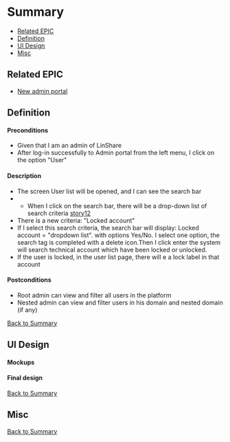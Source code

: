 # Summary

* [Related EPIC](#related-epic)
* [Definition](#definition)
* [UI Design](#ui-design)
* [Misc](#misc)

## Related EPIC

* [New admin portal](./README.md)

## Definition

#### Preconditions

*  Given that I am an admin of LinShare
*  After log-in successfully to Admin portal from the left menu, I click on the option "User"

#### Description

* The screen User list will be opened, and I can see the search bar 
* * When I click on the search bar, there will be a drop-down list of search criteria [story12](story-12-admin-view-and-search-user-list.md)
* There is a new criteria: "Locked account"
* If I select this search criteria, the search bar will display: Locked account  = "dropdown list". with options Yes/No. I select one option, the search tag is completed with a delete icon.Then I click enter the system will search technical account which have been locked or unlocked.
* If the user is locked, in the user list page, there will e a lock label in that account 

#### Postconditions

* Root admin can view and filter all users in the platform 
* Nested admin can view and filter users in his domain and nested domain (if any)

[Back to Summary](#summary)

## UI Design

#### Mockups

#### Final design

[Back to Summary](#summary)
## Misc

[Back to Summary](#summary)
